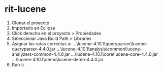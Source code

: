 rit-lucene
==========

1) Clonar el proyecto
2) Importarlo en Eclipse
3) Click derecho en el proyecto > Propiedades
4) Seleccionar Java Build Path > Libraries
5) Asignar las rutas correctas a:
	 ...\lucene-4.10.1\queryparser\lucene-queryparser-4.4.0.jar
	 ...\lucene-4.10.1\analysis\common\lucene-analyzers-common-4.4.0.jar
	 ...\lucene-4.10.1\core\lucene-core-4.4.0.jar
	 ...\lucene-4.10.1\demo\lucene-demo-4.4.0.jar
6) Run :)
